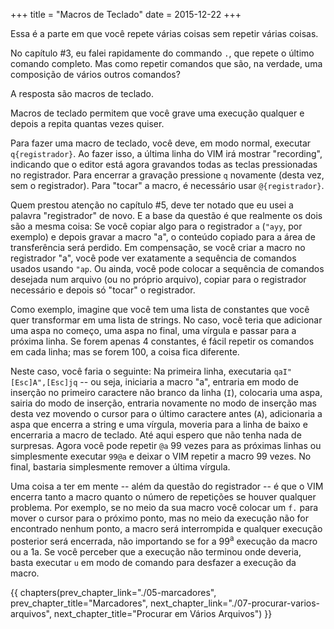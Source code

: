 +++
title = "Macros de Teclado"
date = 2015-12-22
+++

Essa é a parte em que você repete várias coisas sem repetir várias coisas.

<!-- more -->

No capítulo #3, eu falei rapidamente do commando `.`, que repete o último comando
completo. Mas como repetir comandos que são, na verdade, uma composição de
vários outros comandos?

A resposta são macros de teclado.

Macros de teclado permitem que você grave uma execução qualquer e depois a
repita quantas vezes quiser.

Para fazer uma macro de teclado, você deve, em modo normal, executar
`q{registrador}`. Ao fazer isso, a última linha do VIM irá mostrar "recording",
indicando que o editor está agora gravandos todas as teclas pressionadas no
registrador. Para encerrar a gravação pressione `q` novamente (desta vez, sem o
registrador). Para "tocar" a macro, é necessário usar `@{registrador}`.

Quem prestou atenção no capítulo #5, deve ter notado que eu usei a palavra
"registrador" de novo. E a base da questão é que realmente os dois são a mesma
coisa: Se você copiar algo para o registrador `a` (`"ayy`, por exemplo) e depois
gravar a macro "a", o conteúdo copiado para a área de transferência será perdido.
Em compensação, se você criar a macro no registrador "a", você pode ver
exatamente a sequência de comandos usados usando `"ap`. Ou ainda, você pode
colocar a sequência de comandos desejada num arquivo (ou no próprio arquivo),
copiar para o registrador necessário e depois só "tocar" o registrador.

Como exemplo, imagine que você tem uma lista de constantes que você quer
transformar em uma lista de strings. No caso, você teria que adicionar uma aspa
no começo, uma aspa no final, uma vírgula e passar para a próxima linha. Se
forem apenas 4 constantes, é fácil repetir os comandos em cada linha; mas se
forem 100, a coisa fica diferente.

Neste caso, você faria o seguinte: Na primeira linha, executaria
`qaI"[Esc]A",[Esc]jq` -- ou seja, iniciaria a macro "a", entraria em modo de
inserção no primeiro caractere não branco da linha (`I`), colocaria uma aspa,
sairia do modo de inserção, entraria novamente no modo de inserção mas desta
vez movendo o cursor para o último caractere antes (`A`), adicionaria a aspa que
encerra a string e uma vírgula, moveria para a linha de baixo e encerraria a
macro de teclado. Até aqui espero que não tenha nada de surpresas. Agora você
pode repetir `@a` 99 vezes para as próximas linhas ou simplesmente executar `99@a`
e deixar o VIM repetir a macro 99 vezes. No final, bastaria simplesmente
remover a última vírgula.

Uma coisa a ter em mente -- além da questão do registrador -- é que o VIM
encerra tanto a macro quanto o número de repetições se houver qualquer
problema. Por exemplo, se no meio da sua macro você colocar um `f.` para mover
o cursor para o próximo ponto, mas no meio da execução não for encontrado
nenhum ponto, a macro será interrompida e qualquer execução posterior será
encerrada, não importando se for a 99<sup>a</sup> execução da macro ou a
1</sup>a</sup>. Se você perceber que a execução não terminou onde deveria,
basta executar `u` em modo de comando para desfazer a execução da macro.

{{ chapters(prev_chapter_link="./05-marcadores", prev_chapter_title="Marcadores", next_chapter_link="./07-procurar-varios-arquivos", next_chapter_title="Procurar em Vários Arquivos") }}
